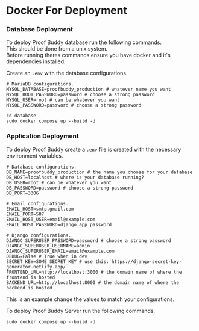 # Docker For Deployment
### Database Deployment

To deploy Proof Buddy database run the following commands. <br>
This should be done from a unix system. <br>
Before running theres commands ensure you have docker and it's dependencies installed.

Create an `.env` with the database configurations.

```
# MariaDB configurations.
MYSQL_DATABASE=proofbuddy_production # whatever name you want
MYSQL_ROOT_PASSWORD=password # choose a strong password
MYSQL_USER=root # can be whatever you want
MYSQL_PASSWORD=password # choose a strong password
```
```
cd database
sudo docker compose up --build -d
```

### Application Deployment
To deploy Proof Buddy create a `.env` file is created with the necessary environment variables.
```
# Database configurations.
DB_NAME=proofbuddy_production # the name you choose for your database
DB_HOST=localhost # where is your database running?
DB_USER=root # can be whatever you want
DB_PASSWORD=password # choose a strong password
DB_PORT=3306 

# Email configurations.
EMAIL_HOST=smtp.gmail.com
EMAIL_PORT=587
EMAIL_HOST_USER=email@example.com
EMAIL_HOST_PASSWORD=django_app_password

# Django configurations.
DJANGO_SUPERUSER_PASSWORD=password # choose a strong password
DJANGO_SUPERUSER_USERNAME=admin
DJANGO_SUPERUSER_EMAIL=email@example.com
DEBUG=False # True when in dev
SECRET_KEY=SOME_SECRET_KEY # use this: https://django-secret-key-generator.netlify.app/
FRONTEND_URL=http://localhost:3000 # the domain name of where the frontend is hosted
BACKEND_URL=http://localhost:8000 # the domain name of where the backend is hosted
```
This is an example change the values to match your configurations.

To deploy Proof Buddy Server run the following commands.
```
sudo docker compose up --build -d
```